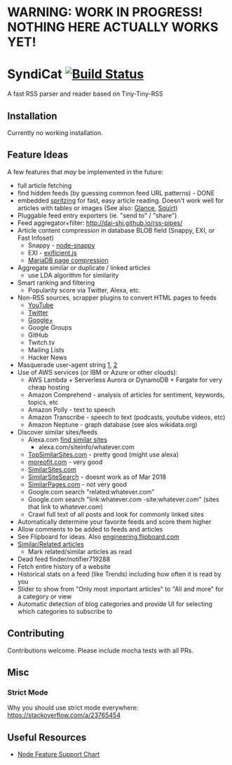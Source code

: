 # WARNING: WORK IN PROGRESS! NOTHING HERE ACTUALLY WORKS YET!
# SyndiCat [![Build Status](https://travis-ci.org/jchristi/syndicat.svg?branch=master)](https://travis-ci.org/jchristi/syndicat)
A fast RSS parser and reader based on Tiny-Tiny-RSS

## Installation
Currently no working installation.

## Feature Ideas
A few features that *may* be implemented in the future:

* full article fetching
* find hidden feeds (by guessing common feed URL patterns) - DONE
* embedded [spritzing](http://spritzinc.com/) for fast, easy article reading.
  Doesn't work well for articles with tables or images (See also: [Glance](https://github.com/Miserlou/Glance),
  [Squirt](https://github.com/cameron/squirt))
* Pluggable feed entry exporters (ie. "send to" / "share")
* Feed aggregator+filter: http://dai-shi.github.io/rss-pipes/
* Article content compression in database BLOB field (Snappy, EXI, or Fast Infoset)
  * Snappy - [node-snappy](https://github.com/kesla/node-snappy)
  * EXI - [exificient.js](https://github.com/EXIficient/exificient.js)
  * [MariaDB page compression](https://mariadb.com/kb/en/library/compression/)
* Aggregate similar or duplicate / linked articles
  * use LDA algorithm for similarity
* Smart ranking and filtering
  * Popularity score via Twitter, Alexa, etc.
* Non-RSS sources, scrapper plugins to convert HTML pages to feeds
  * [YouTube](https://github.com/porjo/freshtube/blob/master/js/script.js)
  * [Twitter](https://www.ibm.com/developerworks/library/wa-convert-your-twitter-lists-to-rss/index.html)
  * [Google+](https://www.labnol.org/internet/google-plus-rss-feeds/25557/)
  * Google Groups
  * GitHub
  * Twitch.tv
  * Mailing Lists
  * Hacker News
* Masquerade user-agent string [1](https://techblog.willshouse.com/2012/01/03/most-common-user-agents/), [2](https://udger.com/resources/ua-list)
* Use of AWS services (or IBM or Azure or other clouds):
  * AWS Lambda + Serverless Aurora or DynamoDB + Fargate for very cheap hosting
  * Amazon Comprehend - analysis of articles for sentiment, keywords, topics, etc
  * Amazon Polly - text to speech
  * Amazon Transcribe - speech to text (podcasts, youtube videos, etc)
  * Amazon Neptune - graph database (see alos wikidata.org)
* Discover similar sites/feeds
  * Alexa.com [find similar sites](https://www.alexa.com/find-similar-sites)
    * alexa.com/siteinfo/whatever.com
  * [TopSimilarSites.com](http://www.topsimilarsites.com) - pretty good (might use alexa)
  * [moreofit.com](http://www.moreofit.com) - very good
  * [SimilarSites.com](https://www.similarsites.com)
  * [SimilarSiteSearch](https://www.similarsitesearch.com) - doesnt work as of Mar 2018
  * [SimilarPages.com](http://www.similarpages.com) - not very good
  * Google.com search "related:whatever.com"
  * Google.com search "link:whatever.com -site:whatever.com" (sites that link to whatever.com)
  * Crawl full text of all posts and look for commonly linked sites
* Automatically determine your favorite feeds and score them higher
* Allow comments to be added to feeds and articles
* See Flipboard for ideas. Also [engineering.flipboard.com](http://engineering.flipboard.com)
* [Similar/Related articles](http://engineering.flipboard.com/2017/02/storyclustering)
  * Mark related/similar articles as read
* Dead feed finder/notifier719288
* Fetch entire history of a website
* Historical stats on a feed (like Trends) including how often it is read by you
* Slider to show from "Only most important articles" to "All and more" for a category or view
* Automatic detection of blog categories and provide UI for selecting which categories to subscribe to


## Contributing
Contributions welcome. Please include mocha tests with all PRs.

## Misc
### Strict Mode
Why you should use strict mode everywhere: https://stackoverflow.com/a/23765454

## Useful Resources
- [Node Feature Support Chart](http://node.green/)
